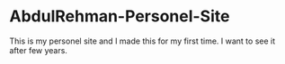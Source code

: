 # AbdulRehman-Personel-Site
This is my personel site and I made this for my first time. I want to see it after few years. 
